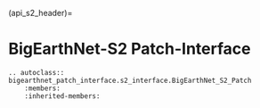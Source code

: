 (api_s2_header)=
# BigEarthNet-S2 Patch-Interface

```{eval-rst}
.. autoclass:: bigearthnet_patch_interface.s2_interface.BigEarthNet_S2_Patch
    :members:
    :inherited-members:
```

